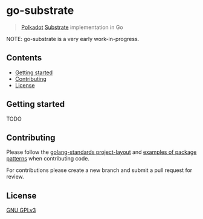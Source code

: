 # go-substrate

> [Polkadot](https://github.com/paritytech/polkadot) [Substrate](https://github.com/paritytech/substrate) implementation in Go

NOTE: go-substrate is a very early work-in-progress.

## Contents

- [Getting started](../getting-started)
- [Contributing](../contributing)
- [License](../License)

## Getting started

TODO

## Contributing

Please follow the [golang-standards project-layout](https://github.com/golang-standards/project-layout) and [examples of package patterns](https://github.com/golang-standards/project-layout/tree/master/pkg) when contributing code.

For contributions please create a new branch and submit a pull request for review.

## License

[GNU GPLv3](LICENSE)
